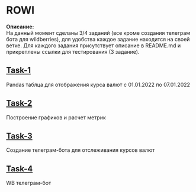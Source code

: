 # ROWI
**Описание:**  
На данный момент сделаны 3/4 заданий (все кроме создания телеграм бота для wildberries), для удобства каждое задание находится на своей ветке. Для каждого задания присутствует описание в README.md и прикреплены ссылки для тестирования (3 задание). 
## [Task-1](https://github.com/KilArtur/ROWI/tree/Task-1)
Pandas таблца для отображения курса валют с 01.01.2022 по 07.01.2022
## [Task-2](https://github.com/KilArtur/ROWI/tree/Task-2)
Построение графиков и расчет метрик
## [Task-3](https://github.com/KilArtur/ROWI/tree/Task-3)
Создание телеграм-бота для отслеживания курсов валют
## [Task-4](https://github.com/KilArtur/ROWI/tree/Task-4)
WB телеграм-бот
